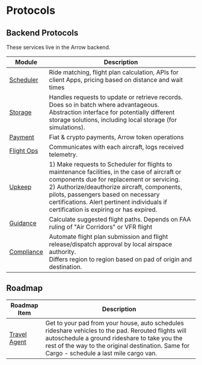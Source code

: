 # Protocols

## Backend Protocols

These services live in the Arrow backend.

Module | Description
--- | ---
[Scheduler](./scheduler) | Ride matching, flight plan calculation, APIs for client Apps, pricing based on distance and wait times
[Storage](./storage) | Handles requests to update or retrieve records. Does so in batch where advantageous. Abstraction interface for potentially different storage solutions, including local storage (for simulations).
[Payment](./payment) | Fiat & crypto payments, Arrow token operations
[Flight Ops](./flightops) | Communicates with each aircraft, logs received telemetry.
[Upkeep](./upkeep) | 1) Make requests to Scheduler for flights to maintenance facilities, in the case of aircraft or components due for replacement or servicing.<br>2) Authorize/deauthorize aircraft, components, pilots, passengers based on necessary certifications. Alert pertinent individuals if certification is expiring or has expired.
[Guidance](./guidance) | Calculate suggested flight paths. Depends on FAA ruling of "Air Corridors" or VFR flight
[Compliance](./compliance) |  Automate flight plan submission and flight release/dispatch approval by local airspace authority.<Br>Differs region to region based on pad of origin and destination.

## Roadmap

Roadmap Item | Description
--- | ---
[Travel Agent]() | Get to your pad from your house, auto schedules rideshare vehicles to the pad. Rerouted flights will autoschedule a ground rideshare to take you the rest of the way to the original destination. Same for Cargo - schedule a last mile cargo van.
